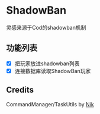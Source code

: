 # ShadowBan
灵感来源于Cod的shadowban机制

## 功能列表
- [x] 把玩家放进shadowban列表
- [X] 连接数据库读取ShadowBan玩家

## Credits
CommandManager/TaskUtils by [Nik](https://github.com/NikV2/)
